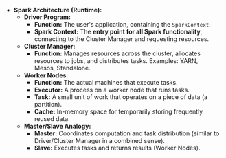 - **Spark Architecture (Runtime):**
    - **Driver Program:**
        - **Function:** The user's application, containing the `SparkContext`.
        - **Spark Context:** The **entry point for all Spark functionality**, connecting to the Cluster Manager and requesting resources.
    - **Cluster Manager:**
        - **Function:** Manages resources across the cluster, allocates resources to jobs, and distributes tasks. Examples: YARN, Mesos, Standalone.
    - **Worker Nodes:**
        - **Function:** The actual machines that execute tasks.
        - **Executor:** A process on a worker node that runs tasks.            
        - **Task:** A small unit of work that operates on a piece of data (a partition).
        - **Cache:** In-memory space for temporarily storing frequently reused data.            
    - **Master/Slave Analogy:**
        - **Master:** Coordinates computation and task distribution (similar to Driver/Cluster Manager in a combined sense).
        - **Slave:** Executes tasks and returns results (Worker Nodes).